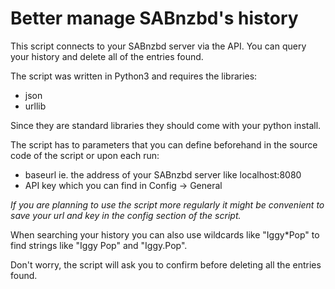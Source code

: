 # Better manage SABnzbd's history

This script connects to your SABnzbd server via the API. You can query your history and delete all of the entries found. 

The script was written in Python3 and requires the libraries:

- json
- urllib
  
Since they are standard libraries they should come with your python install.

The script has to parameters that you can define beforehand in the source code of the script or upon each run:

- baseurl ie. the address of your SABnzbd server like localhost:8080
- API key which you can find in Config -> General

_If you are planning to use the script more regularly it might be convenient to save your url and key in the config section of the script._

When searching your history you can also use wildcards like "Iggy*Pop" to find strings like "Iggy Pop" and "Iggy.Pop".

Don't worry, the script will ask you to confirm before deleting all the entries found.